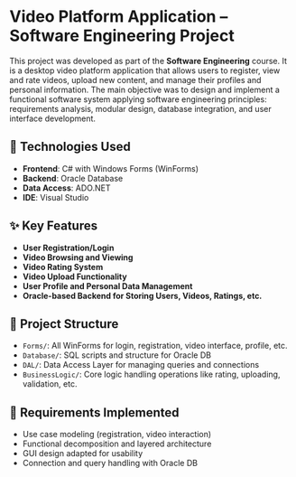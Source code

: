 # Video Platform Application – Software Engineering Project

This project was developed as part of the **Software Engineering** course. It is a desktop video platform application that allows users to register, view and rate videos, upload new content, and manage their profiles and personal information. The main objective was to design and implement a functional software system applying software engineering principles: requirements analysis, modular design, database integration, and user interface development.

## 🧰 Technologies Used

- **Frontend**: C# with Windows Forms (WinForms)
- **Backend**: Oracle Database
- **Data Access**: ADO.NET
- **IDE**: Visual Studio

## ✨ Key Features

- **User Registration/Login**
- **Video Browsing and Viewing**
- **Video Rating System**
- **Video Upload Functionality**
- **User Profile and Personal Data Management**
- **Oracle-based Backend for Storing Users, Videos, Ratings, etc.**

## 📁 Project Structure

- `Forms/`: All WinForms for login, registration, video interface, profile, etc.
- `Database/`: SQL scripts and structure for Oracle DB
- `DAL/`: Data Access Layer for managing queries and connections
- `BusinessLogic/`: Core logic handling operations like rating, uploading, validation, etc.


## 🧪 Requirements Implemented

- Use case modeling (registration, video interaction)
- Functional decomposition and layered architecture
- GUI design adapted for usability
- Connection and query handling with Oracle DB


